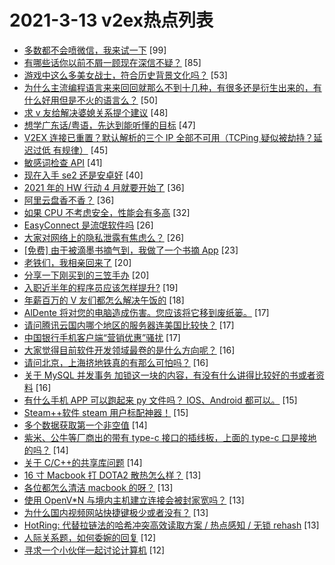 # 2021-3-13 v2ex热点列表

+ [多数都不会喷微信，我来试一下](https://www.v2ex.com/t/761262#reply99) [99]
+ [有哪些话你以前不屑一顾现在深信不疑？](https://www.v2ex.com/t/761231#reply85) [85]
+ [游戏中这么多美女战士，符合历史背景文化吗？](https://www.v2ex.com/t/761219#reply53) [53]
+ [为什么主流编程语言来来回回就那么不到十几种，有很多还是衍生出来的，有什么好用但是不火的语言么？](https://www.v2ex.com/t/761304#reply50) [50]
+ [求 v 友给解决婆媳关系提个建议](https://www.v2ex.com/t/761338#reply48) [48]
+ [想学广东话/粤语，先达到能听懂的目标](https://www.v2ex.com/t/761321#reply47) [47]
+ [V2EX 连接已重置？默认解析的三个 IP 全部不可用（TCPing 疑似被劫持？延迟过低 有规律）](https://www.v2ex.com/t/761226#reply45) [45]
+ [敏感词检查 API](https://www.v2ex.com/t/761283#reply41) [41]
+ [现在入手 se2 还是安卓好](https://www.v2ex.com/t/761224#reply40) [40]
+ [2021 年的 HW 行动 4 月就要开始了](https://www.v2ex.com/t/761372#reply36) [36]
+ [阿里云盘香不香？](https://www.v2ex.com/t/761279#reply36) [36]
+ [如果 CPU 不考虑安全，性能会有多高](https://www.v2ex.com/t/761229#reply32) [32]
+ [EasyConnect 是流氓软件吗](https://www.v2ex.com/t/761277#reply26) [26]
+ [大家对网络上的隐私泄露有焦虑么？](https://www.v2ex.com/t/761288#reply26) [26]
+ [[免费] 由于被滴墨书摘气到，我做了一个书摘 App](https://www.v2ex.com/t/761235#reply23) [23]
+ [老铁们，我相亲回来了](https://www.v2ex.com/t/761379#reply20) [20]
+ [分享一下刚买到的三笠手办](https://www.v2ex.com/t/761310#reply20) [20]
+ [入职近半年的程序员应该怎样提升?](https://www.v2ex.com/t/761234#reply19) [19]
+ [年薪百万的 V 友们都怎么解决午饭的](https://www.v2ex.com/t/761308#reply18) [18]
+ [AlDente 将对您的电脑造成伤害。您应该将它移到废纸篓。](https://www.v2ex.com/t/761217#reply17) [17]
+ [请问腾讯云国内哪个地区的服务器连美国比较快？](https://www.v2ex.com/t/761233#reply17) [17]
+ [中国银行手机客户端“营销优惠”骚扰](https://www.v2ex.com/t/761255#reply17) [17]
+ [大家觉得目前软件开发领域最卷的是什么方向呢？](https://www.v2ex.com/t/761362#reply16) [16]
+ [请问北京，上海挤地铁真的有那么可怕吗？](https://www.v2ex.com/t/761382#reply16) [16]
+ [关于 MySQL 并发事务 加锁这一块的内容，有没有什么讲得比较好的书或者资料](https://www.v2ex.com/t/761248#reply16) [16]
+ [有什么手机 APP 可以跑起来 py 文件吗？ IOS、Android 都可以。](https://www.v2ex.com/t/761350#reply15) [15]
+ [Steam++软件 steam 用户标配神器！](https://www.v2ex.com/t/761292#reply15) [15]
+ [多个数据获取第一个非空值](https://www.v2ex.com/t/761259#reply14) [14]
+ [紫米、公牛等厂商出的带有 type-c 接口的插线板，上面的 type-c 口是接地的吗？](https://www.v2ex.com/t/761275#reply14) [14]
+ [关于 C/C++的共享库问题](https://www.v2ex.com/t/761298#reply14) [14]
+ [16 寸 Macbook 打 DOTA2 散热怎么样？](https://www.v2ex.com/t/761276#reply13) [13]
+ [各位都怎么清洁 macbook 的呀？](https://www.v2ex.com/t/761316#reply13) [13]
+ [使用 OpenV*N 与境内主机建立连接会被封家宽吗？](https://www.v2ex.com/t/761318#reply13) [13]
+ [为什么国内视频网站快捷键极少或者没有？](https://www.v2ex.com/t/761325#reply13) [13]
+ [HotRing: 代替拉链法的哈希冲突高效读取方案 / 热点感知 / 无锁 rehash](https://www.v2ex.com/t/761340#reply13) [13]
+ [人际关系题，如何委婉的回复](https://www.v2ex.com/t/761358#reply12) [12]
+ [寻求一个小伙伴一起讨论计算机](https://www.v2ex.com/t/761252#reply12) [12]
